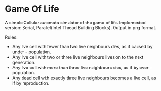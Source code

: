 # Game Of Life #

A simple Cellular automata simulator of the game of life. Implemented version: Serial, Parallel(Intel Thread Building Blocks). Output in png format.

Rules:

- Any live cell with fewer than two live neighbours dies, as if caused by under - population.
- Any live cell with two or three live neighbours lives on to the next generation.
- Any live cell with more than three live neighbours dies, as if by over - population.
- Any dead cell with exactly three live neighbours becomes a live cell, as if by reproduction.
